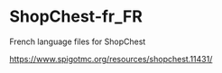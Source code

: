 # ShopChest-fr_FR

French language files for ShopChest

https://www.spigotmc.org/resources/shopchest.11431/
